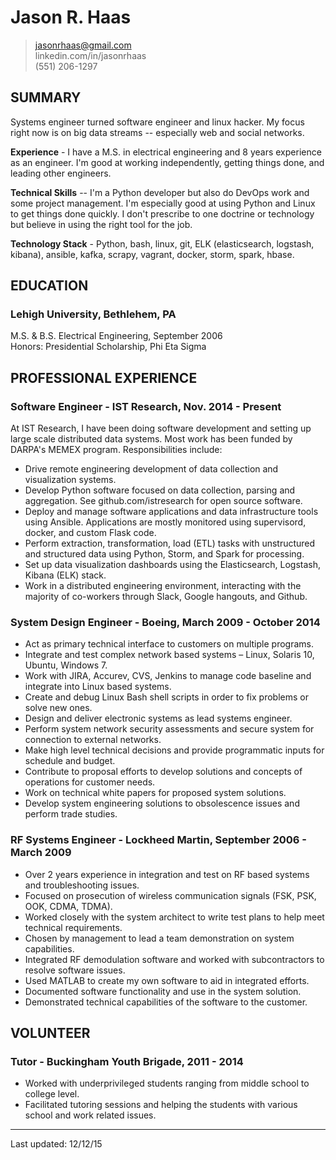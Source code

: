 # Jason R. Haas

> jasonrhaas@gmail.com  
> linkedin.com/in/jasonrhaas  
> (551) 206-1297

## SUMMARY Systems engineer turned software engineer and linux hacker. My focus right now is on big data streams -- especially web and social networks.  
**Experience** - I have a M.S. in electrical engineering and 8 years experience as an engineer.  I'm good at working independently, getting things done, and leading other engineers.

**Technical Skills** -- I'm a Python developer but also do DevOps work and some project management.  I'm especially good at using Python and Linux to get things done quickly. I don't prescribe to one doctrine or technology but believe in using the right tool for the job.

**Technology Stack** - Python, bash, linux, git, ELK (elasticsearch, logstash, kibana), ansible, kafka, scrapy, vagrant, docker, storm, spark, hbase.
## EDUCATION### Lehigh University, Bethlehem, PAM.S. & B.S. Electrical Engineering, September 2006  Honors:  Presidential Scholarship, Phi Eta Sigma## PROFESSIONAL EXPERIENCE### Software Engineer - IST Research, Nov. 2014 - PresentAt IST Research, I have been doing software development and setting up large scale distributed data systems. Most work has been funded by DARPA's MEMEX program. Responsibilities include:

- Drive remote engineering development of data collection and visualization systems. 
- Develop Python software focused on data collection, parsing and aggregation. See github.com/istresearch for open source software.
- Deploy and manage software applications and data infrastructure tools using Ansible. Applications are mostly monitored using supervisord, docker, and custom Flask code.
- Perform extraction, transformation, load (ETL) tasks with unstructured and structured data using Python, Storm, and Spark for processing.
- Set up data visualization dashboards using the Elasticsearch, Logstash, Kibana (ELK) stack.
- Work in a distributed engineering environment, interacting with the majority of co-workers through Slack, Google hangouts, and Github.

### System Design Engineer - Boeing, March 2009 - October 2014
- Act as primary technical interface to customers on multiple programs.
- Integrate and test complex network based systems – Linux, Solaris 10, Ubuntu, Windows 7.
- Work with JIRA, Accurev, CVS, Jenkins to manage code baseline and integrate into Linux based systems.
- Create and debug Linux Bash shell scripts in order to fix problems or solve new ones.
- Design and deliver electronic systems as lead systems engineer.
- Perform system network security assessments and secure system for connection to external networks.
- Make high level technical decisions and provide programmatic inputs for schedule and budget.
- Contribute to proposal efforts to develop solutions and concepts of operations for customer needs.
- Work on technical white papers for proposed system solutions.
- Develop system engineering solutions to obsolescence issues and perform trade studies.

### RF Systems Engineer - Lockheed Martin, September 2006 - March 2009
- Over 2 years experience in integration and test on RF based systems and troubleshooting issues.
- Focused on prosecution of wireless communication signals (FSK, PSK, OOK, CDMA, TDMA).
- Worked closely with the system architect to write test plans to help meet technical requirements.
- Chosen by management to lead a team demonstration on system capabilities.
- Integrated RF demodulation software and worked with subcontractors to resolve software issues.
- Used MATLAB to create my own software to aid in integrated efforts.
- Documented software functionality and use in the system solution.
- Demonstrated technical capabilities of the software to the customer.
	## VOLUNTEER### Tutor - Buckingham Youth Brigade, 2011 - 2014- Worked with underprivileged students ranging from middle school to college level.- Facilitated tutoring sessions and helping the students with various school and work related issues.  
----
Last updated:  12/12/15